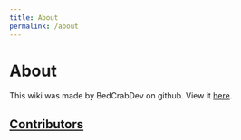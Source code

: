 ```yaml
---
title: About
permalink: /about
---
```


# About

This wiki was made by BedCrabDev on github. View it [here](https://github.com/BedCrabDev/DFWiki).

## [Contributors](https://github.com/BedCrabDev/DFWiki/graphs/contributors)